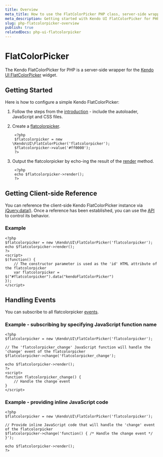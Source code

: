 ```yaml
---
title: Overview
meta_title: How to use the FlatColorPicker PHP class, server-side wrapper for Kendo UI FlatColorPicker widget
meta_description: Getting started with Kendo UI FlatColorPicker for PHP in quick steps - configure Kendo UI FlatColorPicker widget and operate Kendo UI FlatColorPicker events.
slug: php-flatcolorpicker-overview
publish: true
relatedDocs: php-ui-flatcolorpicker
---
```


# FlatColorPicker

The Kendo FlatColorPicker for PHP is a server-side wrapper for the [Kendo UI FlatColorPicker](/kendo-ui/api/web/flatcolorpicker) widget.

## Getting Started

Here is how to configure a simple Kendo FlatColorPicker:

1. Follow the steps from the [introduction](/kendo-ui/getting-started/using-kendo-with/php/introduction) - include the autoloader, JavaScript and CSS files.

2. Create a [flatcolorpicker](/kendo-ui/api/wrappers/php/Kendo/UI/FlatColorPicker).

        <?php
        $flatcolorpicker = new \Kendo\UI\FlatColorPicker('flatcolorpicker');
        $flatcolorpicker->value('#ff0000');
        ?>

3. Output the flatcolorpicker by echo-ing the result of the [render](/kendo-ui/api/wrappers/php/Kendo/UI/Widget#render) method.

        <?php
        echo $flatcolorpicker->render();
        ?>

## Getting Client-side Reference

You can reference the client-side Kendo FlatColorPicker instance via [jQuery.data()](http://api.jquery.com/jQuery.data/).
Once a reference has been established, you can use the [API](/kendo-ui/api/web/flatcolorpicker#methods) to control its behavior.


### Example

    <?php
    $flatcolorpicker = new \Kendo\UI\FlatColorPicker('flatcolorpicker');
    echo $flatcolorpicker->render();
    ?>
    <script>
    $(function() {
        // The constructor parameter is used as the 'id' HTML attribute of the flatcolorpicker
        var flatcolorpicker = $("#flatcolorpicker").data("kendoFlatColorPicker")
    });
    </script>

## Handling Events

You can subscribe to all flatcolorpicker [events](/kendo-ui/api/web/flatcolorpicker#events).

### Example - subscribing by specifying JavaScript function name

    <?php
    $flatcolorpicker = new \Kendo\UI\FlatColorPicker('flatcolorpicker');

    // The 'flatcolorpicker_change' JavaScript function will handle the 'change' event of the flatcolorpicker
    $flatcolorpicker->change('flatcolorpicker_change');

    echo $flatcolorpicker->render();
    ?>
    <script>
    function flatcolorpicker_change() {
        // Handle the change event
    }
    </script>

### Example - providing inline JavaScript code

    <?php
    $flatcolorpicker = new \Kendo\UI\FlatColorPicker('flatcolorpicker');

    // Provide inline JavaScript code that will handle the 'change' event of the flatcolorpicker
    $flatcolorpicker->change('function() { /* Handle the change event */ }');

    echo $flatcolorpicker->render();
    ?>
